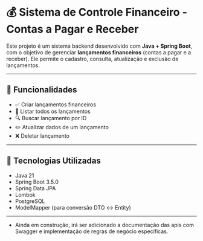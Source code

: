 # 💰 Sistema de Controle Financeiro - Contas a Pagar e Receber

Este projeto é um sistema backend desenvolvido com **Java + Spring Boot**, com o objetivo de gerenciar **lançamentos financeiros** (contas a pagar e a receber). Ele permite o cadastro, consulta, atualização e exclusão de lançamentos.

---

## 🚀 Funcionalidades

- ✅ Criar lançamentos financeiros
- 📄 Listar todos os lançamentos
- 🔍 Buscar lançamento por ID
- ✏️ Atualizar dados de um lançamento
- ❌ Deletar lançamento

---

## 🧱 Tecnologias Utilizadas

- Java 21
- Spring Boot 3.5.0
- Spring Data JPA
- Lombok
- PostgreSQL
- ModelMapper (para conversão DTO ↔️ Entity)

---

* Ainda em construção, irá ser adicionado a documentação das apis com Swagger e implementação de regras de negócio específicas.

